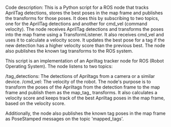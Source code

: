 Code description:
This is a Python script for a ROS node that tracks AprilTag detections, stores the best poses in the map frame and publishes the transforms for those poses. It does this by subscribing to two topics, one for the AprilTag detections and another for cmd_vel (command velocity). The node receives AprilTag detections and transforms the poses into the map frame using a TransformListener. It also receives cmd_vel and uses it to calculate a velocity score. It updates the best pose for a tag if the new detection has a higher velocity score than the previous best. The node also publishes the known tag transforms to the ROS system.

This script is an implementation of an Apriltag tracker node for ROS (Robot Operating System). The node listens to two topics:

/tag_detections: The detections of Apriltags from a camera or a similar device.
/cmd_vel: The velocity of the robot.
The node's purpose is to transform the poses of the Apriltags from the detection frame to the map frame and publish them as the map_tag_<id> transforms. It also calculates a velocity score and keeps track of the best Apriltag poses in the map frame, based on the velocity score.

Additionally, the node also publishes the known tag poses in the map frame as PoseStamped messages on the topic 'mapped_tags'.
